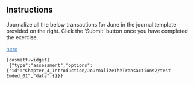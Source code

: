 ## Instructions

Journalize all the below transactions for June in the journal template provided on the right. Click the ‘Submit’ button once you have completed the exercise. 

<span title = "- Cash&#013;- Common Stock&#013;- Miscellaneous Expense&#013;- Supplies Expense&#013;- Accounts Payable&#013;- Fees Earned&#013;- Accounts Receivable&#013;- Salary Expense&#013;- Truck Expense&#013;- Cash Dividends" style="color: #4183C4;text-decoration:underline;cursor: pointer;">here</span>

```
[cosmatt-widget]
 {"type":"assessment","options":{"id":"Chapter_4_Introduction/JournalizeTheTransactions2/test-Emded_01","data":{}}} 
```
